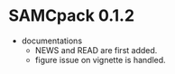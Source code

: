 # SAMCpack 0.1.2

*  documentations
    - NEWS and READ are first added.
    - figure issue on vignette is handled.
     